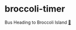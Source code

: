 # broccoli-timer
Bus Heading to Broccoli Island [🚌](https://melon0221.github.io/Broccoli-Island/title)
